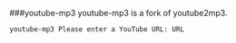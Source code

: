 ###youtube-mp3
youtube-mp3 is a fork of youtube2mp3.

`youtube-mp3
Please enter a YouTube URL: URL
`
